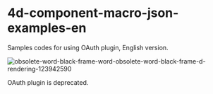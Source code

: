 4d-component-macro-json-examples-en
===================================

Samples codes for using OAuth plugin, English version.

![obsolete-word-black-frame-word-obsolete-word-black-frame-d-rendering-123942590](https://user-images.githubusercontent.com/1725068/78463919-da648880-771d-11ea-8173-2607c414c53f.jpg)

OAuth plugin is deprecated.
